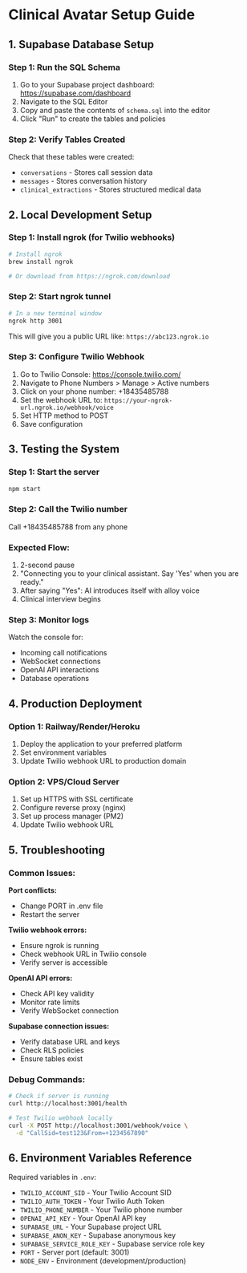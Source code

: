 # Clinical Avatar Setup Guide

## 1. Supabase Database Setup

### Step 1: Run the SQL Schema
1. Go to your Supabase project dashboard: https://supabase.com/dashboard
2. Navigate to the SQL Editor
3. Copy and paste the contents of `schema.sql` into the editor
4. Click "Run" to create the tables and policies

### Step 2: Verify Tables Created
Check that these tables were created:
- `conversations` - Stores call session data
- `messages` - Stores conversation history
- `clinical_extractions` - Stores structured medical data

## 2. Local Development Setup

### Step 1: Install ngrok (for Twilio webhooks)
```bash
# Install ngrok
brew install ngrok

# Or download from https://ngrok.com/download
```

### Step 2: Start ngrok tunnel
```bash
# In a new terminal window
ngrok http 3001
```

This will give you a public URL like: `https://abc123.ngrok.io`

### Step 3: Configure Twilio Webhook
1. Go to Twilio Console: https://console.twilio.com/
2. Navigate to Phone Numbers > Manage > Active numbers
3. Click on your phone number: +18435485788
4. Set the webhook URL to: `https://your-ngrok-url.ngrok.io/webhook/voice`
5. Set HTTP method to POST
6. Save configuration

## 3. Testing the System

### Step 1: Start the server
```bash
npm start
```

### Step 2: Call the Twilio number
Call +18435485788 from any phone

### Expected Flow:
1. 2-second pause
2. "Connecting you to your clinical assistant. Say 'Yes' when you are ready."
3. After saying "Yes": AI introduces itself with alloy voice
4. Clinical interview begins

### Step 3: Monitor logs
Watch the console for:
- Incoming call notifications
- WebSocket connections
- OpenAI API interactions
- Database operations

## 4. Production Deployment

### Option 1: Railway/Render/Heroku
1. Deploy the application to your preferred platform
2. Set environment variables
3. Update Twilio webhook URL to production domain

### Option 2: VPS/Cloud Server
1. Set up HTTPS with SSL certificate
2. Configure reverse proxy (nginx)
3. Set up process manager (PM2)
4. Update Twilio webhook URL

## 5. Troubleshooting

### Common Issues:

**Port conflicts:**
- Change PORT in .env file
- Restart the server

**Twilio webhook errors:**
- Ensure ngrok is running
- Check webhook URL in Twilio console
- Verify server is accessible

**OpenAI API errors:**
- Check API key validity
- Monitor rate limits
- Verify WebSocket connection

**Supabase connection issues:**
- Verify database URL and keys
- Check RLS policies
- Ensure tables exist

### Debug Commands:
```bash
# Check if server is running
curl http://localhost:3001/health

# Test Twilio webhook locally
curl -X POST http://localhost:3001/webhook/voice \
  -d "CallSid=test123&From=+1234567890"
```

## 6. Environment Variables Reference

Required variables in `.env`:
- `TWILIO_ACCOUNT_SID` - Your Twilio Account SID
- `TWILIO_AUTH_TOKEN` - Your Twilio Auth Token  
- `TWILIO_PHONE_NUMBER` - Your Twilio phone number
- `OPENAI_API_KEY` - Your OpenAI API key
- `SUPABASE_URL` - Your Supabase project URL
- `SUPABASE_ANON_KEY` - Supabase anonymous key
- `SUPABASE_SERVICE_ROLE_KEY` - Supabase service role key
- `PORT` - Server port (default: 3001)
- `NODE_ENV` - Environment (development/production)
